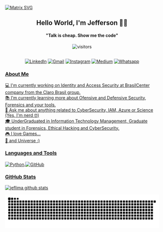   [![Matrix SVG](https://raw.githubusercontent.com/rodrigograca31/rodrigograca31/master/matrix.svg)](https://www.youtube.com/watch?v=SDkAGkd4NLc) 
<p>
  <h2 align="center"><b>Hello World, I'm Jefferson 🐱‍💻</b></h2>
</p>

<p>
  <h4 align="center"><b>"Talk is cheap. Show me the code"</b></h4>
</p>

<p align="center">
    <img align="center" alt="visitors" src="https://gpvc.arturio.dev/jeflima" />
</p>

<p align="center">
<br>
<a href="https://www.linkedin.com/in/jsilvaalveslima"><img src="https://img.shields.io/badge/linkedin-%230077B5.svg?&style=for-the-badge&logo=linkedin&logoColor=white" alt="LinkedIn" /></a>
<a href="mailto:jsilvaalveslima@gmail.com?subject=Ola%20Jefferson"><img src="https://img.shields.io/badge/gmail-%23D14836.svg?&style=for-the-badge&logo=gmail&logoColor=white" alt="Gmail"/></a>
<a href="https://instagram.com/thejeflima"><img src="https://img.shields.io/badge/instagram-%23E4405F.svg?&style=for-the-badge&logo=instagram&logoColor=white" alt="Instagram" /></a>
<a href="https://medium.com/@jeflima"><img src="https://img.shields.io/badge/Medium-12100E?style=for-the-badge&logo=medium&logoColor=white"alt="Medium" /></a>
<a href="https://encurtador.com.br/cqDIS"><img src="https://img.shields.io/badge/WhatsApp-25D366?style=for-the-badge&logo=whatsapp&logoColor=white" alt="Whatsapp"</a>
</p>

 <!-- About me -->
<h3>About Me</h3>
  
💻 I'm currently working on Identity and Access Security at BrasilCenter company from the Claro Brasil group.<br>
📚 I'm currently learning more about Ofensive and Defensive Security, Forensics and your tools.<br>
💬 Ask me about anything related to CyberSecurity, IAM, Azure or Science (Yes, I'm nerd :nerd_face:)<br>
🎓 UnderGraduated in Information Technology Management, Graduate student in Forensics, Ethical Hacking and CyberSecurity.<br>
🎮 I love Games...<br/>
🌌 and Universe :)
<div align="left">
  
 <h3><b>Languages and Tools</b></h3>
<img align="center" alt="Python" width="26px" src="https://github.com/darshanr27/darshanr27/blob/master/Assets/python.png" />
<img align="center" alt="GitHub" width="26px" src="https://github.com/darshanr27/darshanr27/blob/master/Assets/github.png" />

  <!--  Stats -->
<h3>GitHub Stats</h3>

![jeflima github stats](https://github-readme-stats.vercel.app/api?username=jeflima&theme=nord&show_icons=true&count_private=true&line_height=20&title_color=FFFFFF&icon_color=FFFFFF&text_color=FFFFFF&bg_color=0D1117)

 ![Snake animation](https://github.com/jeflima/jeflima/blob/output/github-contribution-grid-snake.svg)


